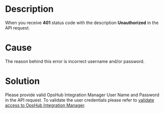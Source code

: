 # Description
When you receive **401** status code with the description **Unauthorized** in the API request.

# Cause
The reason behind this error is incorrect username and/or password.

# Solution
Please provide valid OpsHub Integration Manager User Name and Password in the API request. To validate the user credentials please refer to [validate access to OpsHub Integration Manager](getting-started-with-api.md#validate-access-to-opsHub-integration-manager-instance).
